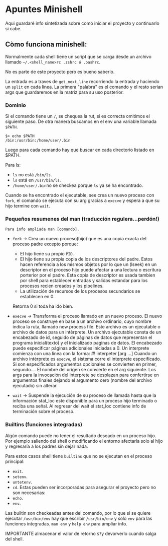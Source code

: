 # Apuntes Minishell
Aqui guardaré info sintetizada sobre como iniciar el proyecto y continuarlo si cabe.

## Còmo funciona minishell:

Normalmente cada shell tiene un script que se carga desde un archivo llamado ``~/.<shell_name>rc .zshrc ó .bashrc``.

No es parte de este proyecto pero es bueno saberlo.

La entrada es a traves de ``get_next_line`` recorriendo la entrada y haciendo un ``split`` en cada línea. La primera "palabra" es el comando y el resto serian args que guardaremos en la matriz para su uso posterior.

### Dominio
Si el comando tiene un ``/``, se chequea la rut, si es correcta omitimos el siguiente paso.
De otra manera buscamos en el env una variable llamada ``$PATH``.
```shell
$> echo $PATH
/bin:/usr/bin:/home/user/.bin
```
Luego para cada comando hay que buscar en cada directorio listado en $PATH.

Para ls:
* ``ls`` no está  ``/bin/ls``.
* ``ls`` está en ``/usr/bin/ls``.
* ``/home/user/.bin``no se checkea porque ``ls`` ya se ha encontrado.

Cuando se ha encontrado el ejecutable, see crea un nuevo proceso con ``fork``, el comando se ejecuta con su arg gracias a ``execve`` y espera a que su hijo termine con ``wait``.

### Pequeños resumenes del man (traducción regulera...perdón!)
	Para info ampliada man [comando].
* ``fork`` -> Crea un nuevo proceso(hijo) que es una copia exacta del proceso padre excepto porque:
	* El hijo tiene su propio ``PID``.
	* El hijo tiene su propia copia de los descriptores del padre. Estos hacen referencia a los mismos objetos por lo que un (lseek) en un descriptor en el proceso hijo puede afectar a una lectura o escritura porterior por el padre.
	Esta copia de descriptor es usada tambien por shell para establecer entradas y salidas estandar para los procesos recien creados y los pipelines.
	* La utilización de recursos de los procesos secundarios se establecen en 0.
	
	Retorna 0 si toda ha ido bien.

* ``execve`` -> Transforma el proceso llamado en un nuevo proceso. El nuevo proceso se construye en base a un archivo ordinario, cuyo nombre indica la ruta, llamado new process file. Este archivo es un ejecutable o archivo de datos para un intèrprete. Un archivo ejecutable consta de un encabezado de id, seguido de páginas de datos que representan el programa inicial(texto) y el inicializado paginas de datos. El encabezado puede especificar páginas adicionales iniciadas a 0. Un interprete comienza con una linea con la forma:
	#! interpeter [arg ...]
Cuando un archivo intérprete es ``execve``, el sistema corre el interprete especificado. Si son especificados argumentos opcionales se convierten en primer, segundo.... El nombre del origen se convierte en el arg siguiente.
Los args para la invocación del interprete se desplazan para confertirse en argumentos finales dejando el argumento cero (nombre del archivo ejecutado) sin alterar.

* ``wait`` -> Suspende la ejecución de su proceso de llamada hasta que la información stat_loc este disponible para un proceso hijo terminado o reciba una señal. Al regresar del wait el stat_loc contiene info de terminación sobre el proceso.

### Builtins (funciones integradas)

Algún comando puede no tener el resultado deseado en un proceso hijo. Por ejemplo saliendo del shell o modificando el entorno afectaría solo al hijo y regresaría a los padres sin dejar nada.

Para estos casos shell tiene ``builtins`` que no se ejecutan en el proceso principal:
* ``exit``.
* ``setenv``.
* ``untetenv``.
* ``cd``.
Estas pueden ser incorporadas para asegurar el proyecto pero no son necesarias:
* ``echo``.
* ``env``.

Las builtin son checkeadas antes del comando, por lo que si se quiere ejecutar ``/usr/bin/env`` hay que escribir ``/usr/bin/env`` y solo ``env`` para las funciones integradas. ``man env`` y ``help env`` para ampliar info.

IMPORTANTE almacenar el valor de retorno ``$?``y devorverlo cuando salga del shell.
